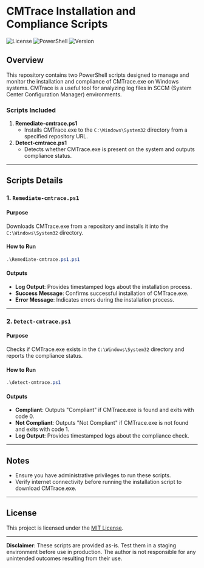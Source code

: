 ﻿
# CMTrace Installation and Compliance Scripts

![License](https://img.shields.io/badge/license-MIT-blue.svg)
![PowerShell](https://img.shields.io/badge/powershell-5.1%2B-blue.svg)
![Version](https://img.shields.io/badge/version-1.1-green.svg)

## Overview
This repository contains two PowerShell scripts designed to manage and monitor the installation and compliance of CMTrace.exe on Windows systems. CMTrace is a useful tool for analyzing log files in SCCM (System Center Configuration Manager) environments.

### Scripts Included
1. **Remediate-cmtrace.ps1**
   - Installs CMTrace.exe to the `C:\Windows\System32` directory from a specified repository URL.
2. **Detect-cmtrace.ps1**
   - Detects whether CMTrace.exe is present on the system and outputs compliance status.

---

## Scripts Details

### 1. `Remediate-cmtrace.ps1`

#### Purpose
Downloads CMTrace.exe from a repository and installs it into the `C:\Windows\System32` directory.

#### How to Run
```powershell
.\Remediate-cmtrace.ps1.ps1
```

#### Outputs
- **Log Output**: Provides timestamped logs about the installation process.
- **Success Message**: Confirms successful installation of CMTrace.exe.
- **Error Message**: Indicates errors during the installation process.

---

### 2. `Detect-cmtrace.ps1`

#### Purpose
Checks if CMTrace.exe exists in the `C:\Windows\System32` directory and reports the compliance status.

#### How to Run
```powershell
.\detect-cmtrace.ps1
```

#### Outputs
- **Compliant**: Outputs "Compliant" if CMTrace.exe is found and exits with code 0.
- **Not Compliant**: Outputs "Not Compliant" if CMTrace.exe is not found and exits with code 1.
- **Log Output**: Provides timestamped logs about the compliance check.

---

## Notes
- Ensure you have administrative privileges to run these scripts.
- Verify internet connectivity before running the installation script to download CMTrace.exe.

---

## License

This project is licensed under the [MIT License](https://opensource.org/licenses/MIT).

---

**Disclaimer**: These scripts are provided as-is. Test them in a staging environment before use in production. The author is not responsible for any unintended outcomes resulting from their use.
